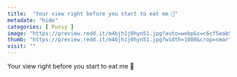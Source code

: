 ```yaml
---
title:  "Your view right before you start to eat me 🤤"
metadate: "hide"
categories: [ Pussy ]
image: "https://preview.redd.it/m4bjh1j0hyn51.jpg?auto=webp&s=c6cf5eab9e174bd5ec032f10db9d49f76a1818e7"
thumb: "https://preview.redd.it/m4bjh1j0hyn51.jpg?width=1080&crop=smart&auto=webp&s=4dc9946c3f7be55091b09e6852dc5950a09118be"
visit: ""
---
```

Your view right before you start to eat me 🤤

